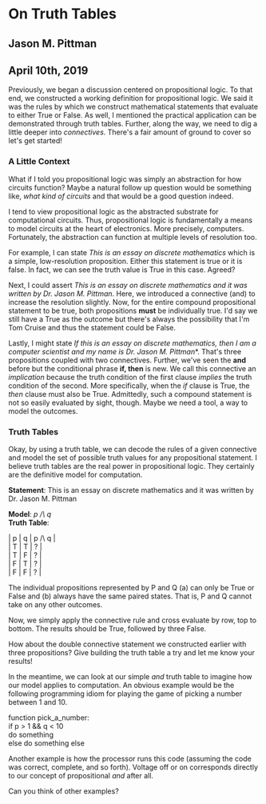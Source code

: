 # On Truth Tables
## Jason M. Pittman
## April 10th, 2019

Previously, we began a discussion centered on propositional logic. To that end, we constructed a working definition for propositional logic. We said it was the rules by which we construct mathematical statements that evaluate to either True or False. As well, I mentioned the practical application can be demonstrated through truth tables. Further, along the way, we need to dig a little deeper into *connectives*. There's a fair amount of ground to cover so let's get started!

### A Little Context

What if I told you propositional logic was simply an abstraction for how circuits function? Maybe a natural follow up question would be something like, *what kind of circuits* and that would be a good question indeed.

I tend to view propositional logic as the abstracted substrate for computational circuits. Thus, propositional logic is fundamentally a means to model circuits at the heart of electronics. More precisely, computers. Fortunately, the abstraction can function at multiple levels of resolution too.

For example, I can state *This is an essay on discrete mathematics* which is a simple, low-resolution proposition. Either this statement is true or it is false. In fact, we can see the truth value is True in this case. Agreed?

Next, I could assert *This is an essay on discrete mathematics and it was written by Dr. Jason M. Pittman*. Here, we introduced a connective (and) to increase the resolution slightly. Now, for the entire compound propositional statement to be true, both propositions **must** be individually true. I'd say we still have a True as the outcome but there's always the possibility that I'm Tom Cruise and thus the statement could be False.

Lastly, I might state *If this is an essay on discrete mathematics, then I am a computer scientist and my name is Dr. Jason M. Pittman**. That's three propositions coupled with two connectives. Further, we've seen the **and** before but the conditional phrase **if, then** is new. We call this connective an *implication* because the truth condition of the first clause *implies* the truth condition of the second. More specifically, when the *if* clause is True, the *then* clause must also be True. Admittedly, such a compound statement is not so easily evaluated by sight, though. Maybe we need a tool, a way to model the outcomes.

### Truth Tables

Okay, by using a truth table, we can decode the rules of a given connective and model the set of possible truth values for any propositional statement. I believe truth tables are the real power in propositional logic. They certainly are the definitive model for computation.

  **Statement**: This is an essay on discrete mathematics and it was written by Dr. Jason M. Pittman

  **Model**: *p /\ q*  
  **Truth Table**:  
  
  | p | q | p /\ q |  
  | T | T | ? |  
  | T | F | ? |  
  | F | T | ? |  
  | F | F | ? |  

The individual propositions represented by P and Q (a) can only be True or False and (b) always have the same paired states. That is, P and Q cannot take on any other outcomes.

Now, we simply apply the connective rule and cross evaluate by row, top to bottom. The results should be True, followed by three False.

How about the double connective statement we constructed earlier with three propositions? Give building the truth table a try and let me know your results!

In the meantime, we can look at our simple *and* truth table to imagine how our model applies to computation. An obvious example would be the following programming idiom for playing the game of picking a number between 1 and 10.

  function pick_a_number:  
    if p > 1 && q < 10  
        do something    
    else
        do something else

Another example is how the processor runs this code (assuming the code was correct, complete, and so forth). Voltage off or on corresponds directly to our concept of propositional *and* after all.

Can you think of other examples?